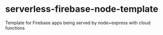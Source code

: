 # serverless-firebase-node-template

Template for Firebase apps being served by node+express with cloud functions
